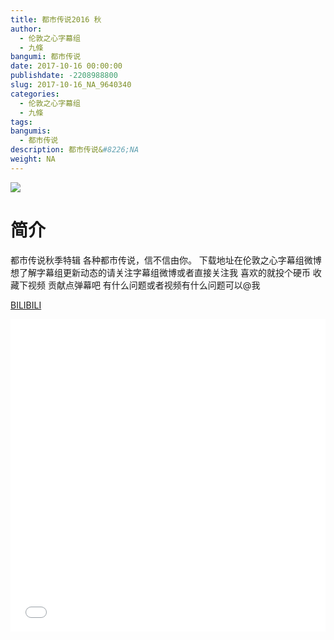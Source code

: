 ```yaml
---
title: 都市传说2016 秋
author: 
  - 伦敦之心字幕组
  - 九條
bangumi: 都市传说
date: 2017-10-16 00:00:00
publishdate: -2208988800
slug: 2017-10-16_NA_9640340
categories: 
  - 伦敦之心字幕组
  - 九條
tags: 
bangumis: 
  - 都市传说
description: 都市传说&#8226;NA
weight: NA
---
```


![](https://i.imgur.com/jgin132.jpg)

# 简介  
都市传说秋季特辑 各种都市传说，信不信由你。 
下载地址在伦敦之心字幕组微博 想了解字幕组更新动态的请关注字幕组微博或者直接关注我 喜欢的就投个硬币 收藏下视频 贡献点弹幕吧
有什么问题或者视频有什么问题可以@我

  [BILIBILI](https://www.bilibili.com/video/av9640340/)


<div class="vcontainer">  <iframe class='video' src="//www.bilibili.com/blackboard/player.html?aid=9640340" width="100%" height="500" frameborder="0" allowfullscreen="allowfullscreen"></iframe></div>

